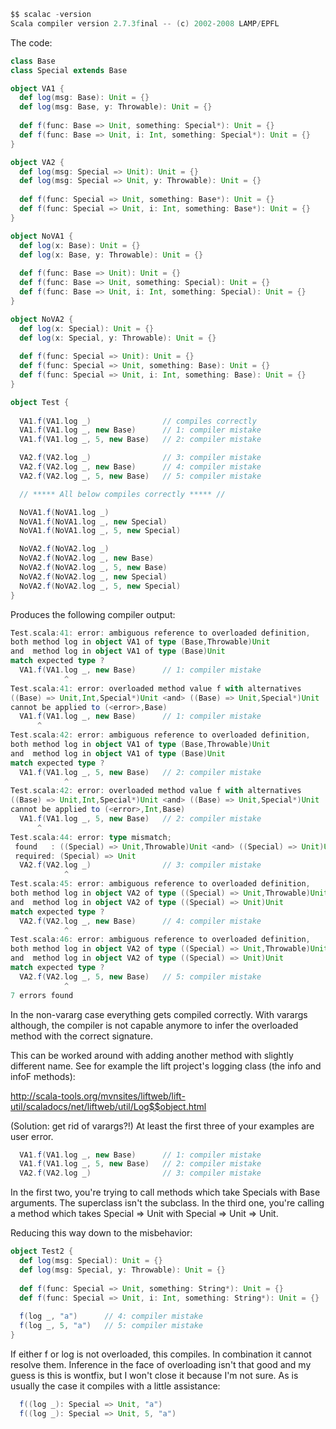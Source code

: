 ```scala
$$ scalac -version
Scala compiler version 2.7.3final -- (c) 2002-2008 LAMP/EPFL
```

The code:
```scala
class Base
class Special extends Base

object VA1 {
  def log(msg: Base): Unit = {}
  def log(msg: Base, y: Throwable): Unit = {}
  
  def f(func: Base => Unit, something: Special*): Unit = {}
  def f(func: Base => Unit, i: Int, something: Special*): Unit = {}
}

object VA2 {
  def log(msg: Special => Unit): Unit = {}
  def log(msg: Special => Unit, y: Throwable): Unit = {}
  
  def f(func: Special => Unit, something: Base*): Unit = {}
  def f(func: Special => Unit, i: Int, something: Base*): Unit = {}
}

object NoVA1 {
  def log(x: Base): Unit = {}
  def log(x: Base, y: Throwable): Unit = {}
  
  def f(func: Base => Unit): Unit = {}
  def f(func: Base => Unit, something: Special): Unit = {}
  def f(func: Base => Unit, i: Int, something: Special): Unit = {}
}

object NoVA2 {
  def log(x: Special): Unit = {}
  def log(x: Special, y: Throwable): Unit = {}
  
  def f(func: Special => Unit): Unit = {}
  def f(func: Special => Unit, something: Base): Unit = {}
  def f(func: Special => Unit, i: Int, something: Base): Unit = {}
}

object Test {
  
  VA1.f(VA1.log _)                // compiles correctly
  VA1.f(VA1.log _, new Base)      // 1: compiler mistake
  VA1.f(VA1.log _, 5, new Base)   // 2: compiler mistake

  VA2.f(VA2.log _)                // 3: compiler mistake
  VA2.f(VA2.log _, new Base)      // 4: compiler mistake
  VA2.f(VA2.log _, 5, new Base)   // 5: compiler mistake

  // ***** All below compiles correctly ***** //

  NoVA1.f(NoVA1.log _)
  NoVA1.f(NoVA1.log _, new Special)
  NoVA1.f(NoVA1.log _, 5, new Special)

  NoVA2.f(NoVA2.log _)
  NoVA2.f(NoVA2.log _, new Base)
  NoVA2.f(NoVA2.log _, 5, new Base)
  NoVA2.f(NoVA2.log _, new Special)
  NoVA2.f(NoVA2.log _, 5, new Special)
}
```

Produces the following compiler output:
```scala
Test.scala:41: error: ambiguous reference to overloaded definition,
both method log in object VA1 of type (Base,Throwable)Unit
and  method log in object VA1 of type (Base)Unit
match expected type ?
  VA1.f(VA1.log _, new Base)      // 1: compiler mistake
            ^
Test.scala:41: error: overloaded method value f with alternatives
((Base) => Unit,Int,Special*)Unit <and> ((Base) => Unit,Special*)Unit
cannot be applied to (<error>,Base)
  VA1.f(VA1.log _, new Base)      // 1: compiler mistake
      ^
Test.scala:42: error: ambiguous reference to overloaded definition,
both method log in object VA1 of type (Base,Throwable)Unit
and  method log in object VA1 of type (Base)Unit
match expected type ?
  VA1.f(VA1.log _, 5, new Base)   // 2: compiler mistake
            ^
Test.scala:42: error: overloaded method value f with alternatives
((Base) => Unit,Int,Special*)Unit <and> ((Base) => Unit,Special*)Unit
cannot be applied to (<error>,Int,Base)
  VA1.f(VA1.log _, 5, new Base)   // 2: compiler mistake
      ^
Test.scala:44: error: type mismatch;
 found   : ((Special) => Unit,Throwable)Unit <and> ((Special) => Unit)Unit
 required: (Special) => Unit
  VA2.f(VA2.log _)                // 3: compiler mistake
            ^
Test.scala:45: error: ambiguous reference to overloaded definition,
both method log in object VA2 of type ((Special) => Unit,Throwable)Unit
and  method log in object VA2 of type ((Special) => Unit)Unit
match expected type ?
  VA2.f(VA2.log _, new Base)      // 4: compiler mistake
            ^
Test.scala:46: error: ambiguous reference to overloaded definition,
both method log in object VA2 of type ((Special) => Unit,Throwable)Unit
and  method log in object VA2 of type ((Special) => Unit)Unit
match expected type ?
  VA2.f(VA2.log _, 5, new Base)   // 5: compiler mistake
            ^
7 errors found
```

In the non-vararg case everything gets compiled correctly.  With varargs although, the compiler is not capable anymore to infer the overloaded method with the correct signature.

This can be worked around with adding another method with slightly different name.  See for example the lift project's logging class (the info and infoF methods): 

http://scala-tools.org/mvnsites/liftweb/lift-util/scaladocs/net/liftweb/util/Log$$object.html

(Solution: get rid of varargs?!)
At least the first three of your examples are user error.
```scala
  VA1.f(VA1.log _, new Base)      // 1: compiler mistake
  VA1.f(VA1.log _, 5, new Base)   // 2: compiler mistake
  VA2.f(VA2.log _)                // 3: compiler mistake
```
In the first two, you're trying to call methods which take Specials with Base arguments.  The superclass isn't the subclass.  In the third one, you're calling a method which takes Special => Unit with Special => Unit => Unit.

Reducing this way down to the misbehavior:
```scala
object Test2 {
  def log(msg: Special): Unit = {}
  def log(msg: Special, y: Throwable): Unit = {}
  
  def f(func: Special => Unit, something: String*): Unit = {}
  def f(func: Special => Unit, i: Int, something: String*): Unit = {}
  
  f(log _, "a")      // 4: compiler mistake
  f(log _, 5, "a")   // 5: compiler mistake
}
```
If either f or log is not overloaded, this compiles.  In combination it cannot resolve them.  Inference in the face of overloading isn't that good and my guess is this is wontfix, but I won't close it because I'm not sure.  As is usually the case it compiles with a little assistance:
```scala
  f((log _): Special => Unit, "a")
  f((log _): Special => Unit, 5, "a")
```
